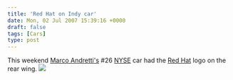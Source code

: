 ```yaml
---
title: 'Red Hat on Indy car'
date: Mon, 02 Jul 2007 15:39:16 +0000
draft: false
tags: [Cars]
type: post
---
```


This weekend [Marco Andretti's](http://www.marcoandretti.com/07/race9.htm) #26 [NYSE](http://www.nyse.com/) car had the [Red Hat](http://www.redhat.com) logo on the rear wing. ![](http://www.marcoandretti.com/07/richmond/3DRG6690-2064.jpg)
